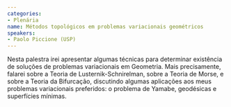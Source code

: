 ```yaml
---
categories:
- Plenária
name: Métodos topológicos em problemas variacionais geométricos
speakers:
- Paolo Piccione (USP)
---
```


Nesta palestra irei apresentar algumas técnicas para determinar existência de soluções de problemas variacionais em Geometria. Mais precisamente, falarei sobre a Teoria de Lusternik-Schnirelman, sobre a Teoria de Morse, e sobre a Teoria da Bifurcação, discutindo algumas aplicações aos meus problemas variacionais preferidos: o problema de Yamabe, geodésicas e superfícies mínimas.